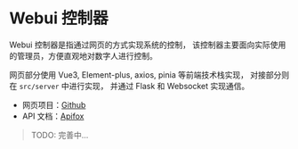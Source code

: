 # Webui 控制器

Webui 控制器是指通过网页的方式实现系统的控制，
该控制器主要面向实际使用的管理员，方便直观地对数字人进行控制。

网页部分使用 Vue3, Element-plus, axios, pinia 等前端技术栈实现，
对接部分则在 `src/server` 中进行实现，
并通过 Flask 和 Websocket 实现通信。

-   网页项目：[Github](https://github.com/sse-digital-man/sysu-introducer-controller.git)
-   API 文档：[Apifox](https://6ppzv1r2de.apifox.cn)

> TODO: 完善中...
